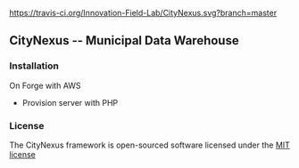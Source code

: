 https://travis-ci.org/Innovation-Field-Lab/CityNexus.svg?branch=master

## CityNexus -- Municipal Data Warehouse

### Installation

On Forge with AWS

- Provision server with PHP

### License

The CityNexus framework is open-sourced software licensed under the [MIT license](http://opensource.org/licenses/MIT)
